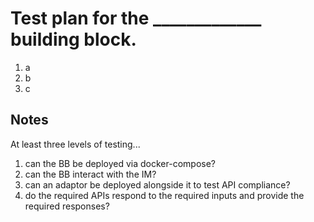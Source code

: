 # Test plan for the _____________ building block.

1. a
2. b
3. c

## Notes

At least three levels of testing...

1. can the BB be deployed via docker-compose?
2. can the BB interact with the IM?
3. can an adaptor be deployed alongside it to test API compliance?
4. do the required APIs respond to the required inputs and provide the required responses?
